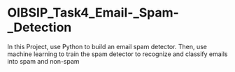 # OIBSIP_Task4_Email-_Spam-_Detection
In this Project, use Python to build an email spam detector. Then, use machine learning to train the spam detector to recognize and classify emails into spam and non-spam
